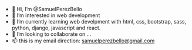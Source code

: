 - 👋 Hi, I’m @SamuelPerezBello
- 👀 I’m interested in web development
- 🌱 I’m currently learning web develpment with html, css, bootstrap, sass, python, django, javascript and react.
- 💞️ I’m looking to collaborate on ...
- 📫 this is my email direction: samuelperezbello@gmail.com

<!---
SamuelPerezBello/SamuelPerezBello is a ✨ special ✨ repository because its `README.md` (this file) appears on your GitHub profile.
You can click the Preview link to take a look at your changes.
--->
